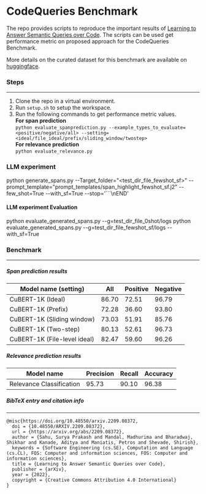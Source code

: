 # CodeQueries Benchmark

The repo provides scripts to reproduce the important results of [Learning to Answer Semantic Queries over Code](https://arxiv.org/abs/2209.08372). The scripts can be used get performance metric on proposed approach for the CodeQueries Benchmark.

More details on the curated dataset for this benchmark are available on [huggingface](https://huggingface.co/datasets/thepurpleowl/codequeries).

### Steps
-----------
1. Clone the repo in a virtual environment.
2. Run `setup.sh` to setup the workspace.
3. Run the following commands to get performance metric values.   
**For span prediction**  
`python evaluate_spanprediction.py --example_types_to_evaluate=<positive/negative/all> --setting=<ideal/file_ideal/prefix/sliding_window/twostep>`  
**For relevance prediction**  
`python evaluate_relevance.py`


### LLM experiment
python generate_spans.py --Target_folder="<test_dir_file_fewshot_sf>" --prompt_template="prompt_templates/span_highlight_fewshot_sf.j2" --few_shot=True --with_sf=True --stop='```\nEND'

#### LLM experiment Evaluation
python evaluate_generated_spans.py --g=test_dir_file_0shot/logs
python evaluate_generated_spans.py --g=test_dir_file_fewshot_sf/logs --with_sf=True

### Benchmark
-----------
##### Span prediction results

| Model name (setting)          | All          | Positive     | Negative     |
|-------------------------------|--------------|--------------|--------------|
| CuBERT-1K (Ideal)             | 86.70        |72.51         | 96.79        |
| CuBERT-1K (Prefix)            | 72.28        |36.60         | 93.80        |
| CuBERT-1K (Sliding window)    | 73.03        |51.91         | 85.76        |
| CuBERT-1K (Two-step)          | 80.13        |52.61         | 96.73        |
| CuBERT-1K (File-level ideal)  | 82.47        |59.60         | 96.26        |



 ##### Relevance prediction results
 
| Model name                  | Precision     | Recall       | Accuracy     |
|-----------------------------|---------------|--------------|--------------|
| Relevance Classification    | 95.73         | 90.10        | 96.38        |

##### BibTeX entry and citation info
-----------
```
@misc{https://doi.org/10.48550/arxiv.2209.08372,
  doi = {10.48550/ARXIV.2209.08372},  
  url = {https://arxiv.org/abs/2209.08372},  
  author = {Sahu, Surya Prakash and Mandal, Madhurima and Bharadwaj, Shikhar and Kanade, Aditya and Maniatis, Petros and Shevade, Shirish},  
  keywords = {Software Engineering (cs.SE), Computation and Language (cs.CL), FOS: Computer and information sciences, FOS: Computer and information sciences},  
  title = {Learning to Answer Semantic Queries over Code},  
  publisher = {arXiv},  
  year = {2022},  
  copyright = {Creative Commons Attribution 4.0 International}
}
```
